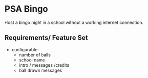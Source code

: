 # PSA Bingo

Host a bingo night in a school without a working internet connection.

## Requirements/ Feature Set

* configurable:
  * number of balls
  * school name
  * intro / messages /credits
  * ball drawn messages
